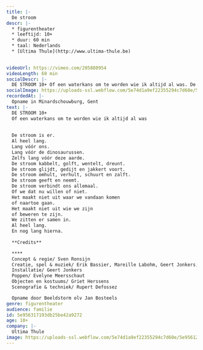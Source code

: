```yaml
---
title: |-
  De stroom
descr: |-
  * figurentheater
  * leeftijd: 10+
  * duur: 60 min
  * taal: Nederlands
  * [Ultima Thule](http://www.ultima-thule.be)

  ‍
videoUrl: https://vimeo.com/205880954
videoLength: 60 min
socialDescr: |-
  DE STROOM 10+ Of een waterkans om te worden wie ik altijd al was. De stroom is er. Al heel lang. Lang vóór ons. Lang vóór de dinosaurussen. Zelfs lang vóór deze aarde. De stroom kabbelt, golft, wentelt, dreunt. De stroom glijdt, gedijt en jakkert voort. De stroom omhult, verhult, schuurt en zalft. De stroom geeft en neemt. De stroom verbindt ons allemaal. Of we dat nu willen of niet. Het maakt niet uit waar we vandaan komen of naartoe gaan. Het maakt niet uit wie we zijn of beweren te zijn. We zitten er samen in. Al heel lang. En nog lang hierna.
socialImage: https://uploads-ssl.webflow.com/5e74d1a9ef22355294c7d60e/5e956122909a3b64042f2b3f_UltimaThule_DeStroom_web.jpg
recordedAt: |-
  Opname in Minardschouwburg, Gent
text: |-
  DE STROOM 10+
  Of een waterkans om te worden wie ik altijd al was
  
  
  De stroom is er.
  Al heel lang.
  Lang vóór ons.
  Lang vóór de dinosaurussen.
  Zelfs lang vóór deze aarde.
  De stroom kabbelt, golft, wentelt, dreunt.
  De stroom glijdt, gedijt en jakkert voort.
  De stroom omhult, verhult, schuurt en zalft.
  De stroom geeft en neemt.
  De stroom verbindt ons allemaal.
  Of we dat nu willen of niet.
  Het maakt niet uit waar we vandaan komen
  of naartoe gaan.
  Het maakt niet uit wie we zijn
  of beweren te zijn.
  We zitten er samen in.
  Al heel lang.
  En nog lang hierna.
  
  **Credits**

  **‍**
  Concept & regie/ Sven Ronsijn
  Creatie, spel & muziek/ Erik Bassier, Mareille Labohm, Geert Jonkers, Rupert Defossez
  Installatie/ Geert Jonkers
  Poppen/ Evelyne Meersschaut
  Objecten en kostuums/ Griet Herssens
  Scenografie & techniek/ Rupert Defossez

  Opname door Beeldstorm olv Jan Bosteels
genre: figurentheater
audience: familie
id: 5e956317193db25be42a9272
age: 10+
company: |-
  Ultima Thule
image: https://uploads-ssl.webflow.com/5e74d1a9ef22355294c7d60e/5e956122909a3b64042f2b3f_UltimaThule_DeStroom_web.jpg
---
```

